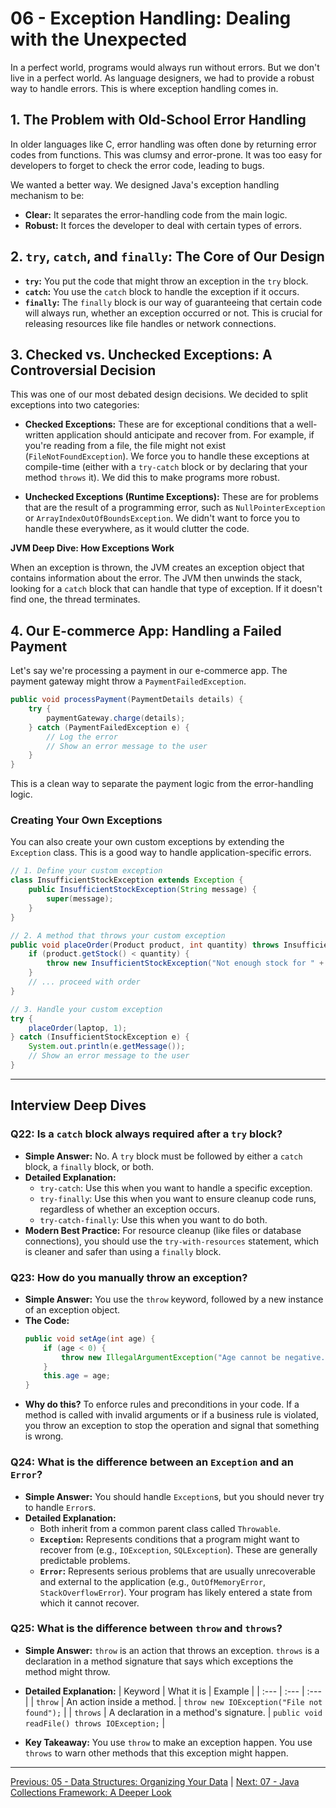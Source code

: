 # 06 - Exception Handling: Dealing with the Unexpected

In a perfect world, programs would always run without errors. But we don't live in a perfect world. As language designers, we had to provide a robust way to handle errors. This is where exception handling comes in.

## 1. The Problem with Old-School Error Handling

In older languages like C, error handling was often done by returning error codes from functions. This was clumsy and error-prone. It was too easy for developers to forget to check the error code, leading to bugs.

We wanted a better way. We designed Java's exception handling mechanism to be:
*   **Clear:** It separates the error-handling code from the main logic.
*   **Robust:** It forces the developer to deal with certain types of errors.

## 2. `try`, `catch`, and `finally`: The Core of Our Design

*   **`try`:** You put the code that might throw an exception in the `try` block.
*   **`catch`:** You use the `catch` block to handle the exception if it occurs.
*   **`finally`:** The `finally` block is our way of guaranteeing that certain code will always run, whether an exception occurred or not. This is crucial for releasing resources like file handles or network connections.

## 3. Checked vs. Unchecked Exceptions: A Controversial Decision

This was one of our most debated design decisions. We decided to split exceptions into two categories:

*   **Checked Exceptions:** These are for exceptional conditions that a well-written application should anticipate and recover from. For example, if you're reading from a file, the file might not exist (`FileNotFoundException`). We force you to handle these exceptions at compile-time (either with a `try-catch` block or by declaring that your method `throws` it). We did this to make programs more robust.

*   **Unchecked Exceptions (Runtime Exceptions):** These are for problems that are the result of a programming error, such as `NullPointerException` or `ArrayIndexOutOfBoundsException`. We didn't want to force you to handle these everywhere, as it would clutter the code.

**JVM Deep Dive: How Exceptions Work**

When an exception is thrown, the JVM creates an exception object that contains information about the error. The JVM then unwinds the stack, looking for a `catch` block that can handle that type of exception. If it doesn't find one, the thread terminates.

## 4. Our E-commerce App: Handling a Failed Payment

Let's say we're processing a payment in our e-commerce app. The payment gateway might throw a `PaymentFailedException`.

```java
public void processPayment(PaymentDetails details) {
    try {
        paymentGateway.charge(details);
    } catch (PaymentFailedException e) {
        // Log the error
        // Show an error message to the user
    }
}
```

This is a clean way to separate the payment logic from the error-handling logic.

### Creating Your Own Exceptions

You can also create your own custom exceptions by extending the `Exception` class. This is a good way to handle application-specific errors.

```java
// 1. Define your custom exception
class InsufficientStockException extends Exception {
    public InsufficientStockException(String message) {
        super(message);
    }
}

// 2. A method that throws your custom exception
public void placeOrder(Product product, int quantity) throws InsufficientStockException {
    if (product.getStock() < quantity) {
        throw new InsufficientStockException("Not enough stock for " + product.getName());
    }
    // ... proceed with order
}

// 3. Handle your custom exception
try {
    placeOrder(laptop, 1);
} catch (InsufficientStockException e) {
    System.out.println(e.getMessage());
    // Show an error message to the user
}
```

---

## Interview Deep Dives

### Q22: Is a `catch` block always required after a `try` block?

*   **Simple Answer:** No. A `try` block must be followed by either a `catch` block, a `finally` block, or both.
*   **Detailed Explanation:**
    *   `try-catch`: Use this when you want to handle a specific exception.
    *   `try-finally`: Use this when you want to ensure cleanup code runs, regardless of whether an exception occurs.
    *   `try-catch-finally`: Use this when you want to do both.
*   **Modern Best Practice:** For resource cleanup (like files or database connections), you should use the `try-with-resources` statement, which is cleaner and safer than using a `finally` block.

### Q23: How do you manually throw an exception?

*   **Simple Answer:** You use the `throw` keyword, followed by a new instance of an exception object.
*   **The Code:**
    ```java
    public void setAge(int age) {
        if (age < 0) {
            throw new IllegalArgumentException("Age cannot be negative.");
        }
        this.age = age;
    }
    ```
*   **Why do this?** To enforce rules and preconditions in your code. If a method is called with invalid arguments or if a business rule is violated, you throw an exception to stop the operation and signal that something is wrong.

### Q24: What is the difference between an `Exception` and an `Error`?

*   **Simple Answer:** You should handle `Exception`s, but you should never try to handle `Error`s.
*   **Detailed Explanation:**
    *   Both inherit from a common parent class called `Throwable`.
    *   **`Exception`:** Represents conditions that a program might want to recover from (e.g., `IOException`, `SQLException`). These are generally predictable problems.
    *   **`Error`:** Represents serious problems that are usually unrecoverable and external to the application (e.g., `OutOfMemoryError`, `StackOverflowError`). Your program has likely entered a state from which it cannot recover.

### Q25: What is the difference between `throw` and `throws`?

*   **Simple Answer:** `throw` is an action that throws an exception. `throws` is a declaration in a method signature that says which exceptions the method might throw.
*   **Detailed Explanation:**
| Keyword | What it is | Example |
| :--- | :--- | :--- |
| `throw` | An action inside a method. | `throw new IOException("File not found");` |
| `throws` | A declaration in a method's signature. | `public void readFile() throws IOException;` |

*   **Key Takeaway:** You use `throw` to make an exception happen. You use `throws` to warn other methods that this exception might happen.

---

[Previous: 05 - Data Structures: Organizing Your Data](../05-Data-Structures/README.md) | [Next: 07 - Java Collections Framework: A Deeper Look](../07-Java-Collections-Framework/README.md)
